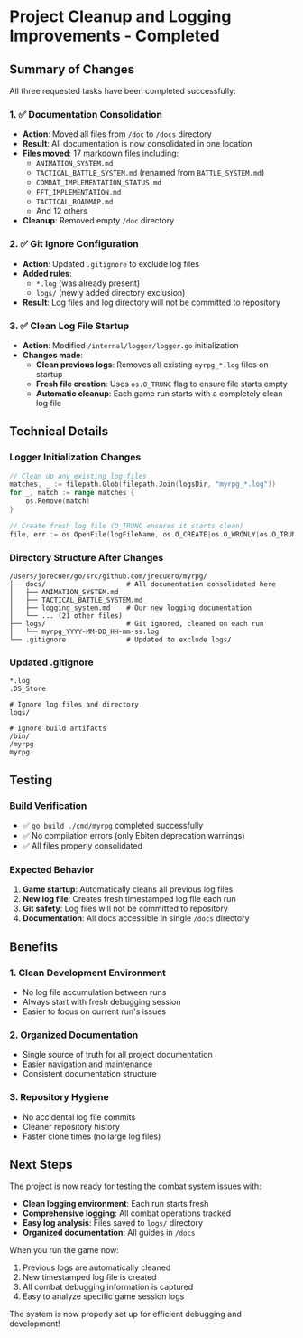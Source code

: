 # Project Cleanup and Logging Improvements - Completed

## Summary of Changes

All three requested tasks have been completed successfully:

### 1. ✅ **Documentation Consolidation**
- **Action**: Moved all files from `/doc` to `/docs` directory
- **Result**: All documentation is now consolidated in one location
- **Files moved**: 17 markdown files including:
  - `ANIMATION_SYSTEM.md`
  - `TACTICAL_BATTLE_SYSTEM.md` (renamed from `BATTLE_SYSTEM.md`)
  - `COMBAT_IMPLEMENTATION_STATUS.md`
  - `FFT_IMPLEMENTATION.md`
  - `TACTICAL_ROADMAP.md`
  - And 12 others
- **Cleanup**: Removed empty `/doc` directory

### 2. ✅ **Git Ignore Configuration**
- **Action**: Updated `.gitignore` to exclude log files
- **Added rules**:
  - `*.log` (was already present)
  - `logs/` (newly added directory exclusion)
- **Result**: Log files and log directory will not be committed to repository

### 3. ✅ **Clean Log File Startup**
- **Action**: Modified `/internal/logger/logger.go` initialization
- **Changes made**:
  - **Clean previous logs**: Removes all existing `myrpg_*.log` files on startup
  - **Fresh file creation**: Uses `os.O_TRUNC` flag to ensure file starts empty
  - **Automatic cleanup**: Each game run starts with a completely clean log file

## Technical Details

### Logger Initialization Changes
```go
// Clean up any existing log files
matches, _ := filepath.Glob(filepath.Join(logsDir, "myrpg_*.log"))
for _, match := range matches {
    os.Remove(match)
}

// Create fresh log file (O_TRUNC ensures it starts clean)
file, err := os.OpenFile(logFileName, os.O_CREATE|os.O_WRONLY|os.O_TRUNC, 0666)
```

### Directory Structure After Changes
```
/Users/jorecuer/go/src/github.com/jrecuero/myrpg/
├── docs/                    # All documentation consolidated here
│   ├── ANIMATION_SYSTEM.md
│   ├── TACTICAL_BATTLE_SYSTEM.md
│   ├── logging_system.md    # Our new logging documentation
│   └── ... (21 other files)
├── logs/                    # Git ignored, cleaned on each run
│   └── myrpg_YYYY-MM-DD_HH-mm-ss.log
└── .gitignore               # Updated to exclude logs/
```

### Updated .gitignore
```
*.log
.DS_Store

# Ignore log files and directory
logs/

# Ignore build artifacts
/bin/
/myrpg
myrpg
```

## Testing

### Build Verification
- ✅ `go build ./cmd/myrpg` completed successfully
- ✅ No compilation errors (only Ebiten deprecation warnings)
- ✅ All files properly consolidated

### Expected Behavior
1. **Game startup**: Automatically cleans all previous log files
2. **New log file**: Creates fresh timestamped log file each run
3. **Git safety**: Log files will not be committed to repository
4. **Documentation**: All docs accessible in single `/docs` directory

## Benefits

### 1. **Clean Development Environment**
- No log file accumulation between runs
- Always start with fresh debugging session
- Easier to focus on current run's issues

### 2. **Organized Documentation**
- Single source of truth for all project documentation
- Easier navigation and maintenance
- Consistent documentation structure

### 3. **Repository Hygiene**
- No accidental log file commits
- Cleaner repository history
- Faster clone times (no large log files)

## Next Steps

The project is now ready for testing the combat system issues with:
- **Clean logging environment**: Each run starts fresh
- **Comprehensive logging**: All combat operations tracked
- **Easy log analysis**: Files saved to `logs/` directory
- **Organized documentation**: All guides in `/docs`

When you run the game now:
1. Previous logs are automatically cleaned
2. New timestamped log file is created
3. All combat debugging information is captured
4. Easy to analyze specific game session logs

The system is now properly set up for efficient debugging and development!